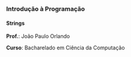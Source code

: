 ### Introdução à Programação

#### Strings

**Prof.**: João Paulo Orlando

**Curso**: Bacharelado em Ciência da Computação
